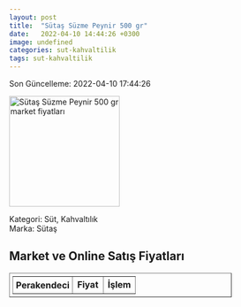 ```yaml
---
layout: post
title:  "Sütaş Süzme Peynir 500 gr"
date:   2022-04-10 14:44:26 +0300
image: undefined
categories: sut-kahvaltilik
tags: sut-kahvaltilik
---
```


Son Güncelleme: 2022-04-10 17:44:26

<img src="undefined" width="200" alt="Sütaş Süzme Peynir 500 gr market fiyatları" />

Kategori: Süt, Kahvaltılık
<br />
Marka: Sütaş

<h2>Market ve Online Satış Fiyatları</h2>

<table border="1" style="padding: 5px;width:80%;">
  <tr>
    <td style="padding: 5px;"><strong>Perakendeci</strong></td>
    <td><strong>Fiyat</strong></td>
    <td><strong>İşlem</strong></td>
  </tr>
  
</table>
